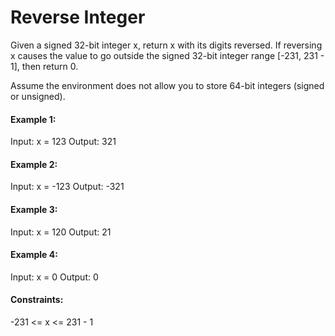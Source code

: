 # Reverse Integer

Given a signed 32-bit integer x, return x with its digits reversed. If reversing x causes the value to go outside the signed 32-bit integer range [-231, 231 - 1], then return 0.

Assume the environment does not allow you to store 64-bit integers (signed or unsigned).

#### Example 1:
Input: x = 123
Output: 321

#### Example 2:
Input: x = -123
Output: -321

#### Example 3:
Input: x = 120
Output: 21

#### Example 4:
Input: x = 0
Output: 0
 
#### Constraints:
-231 <= x <= 231 - 1
